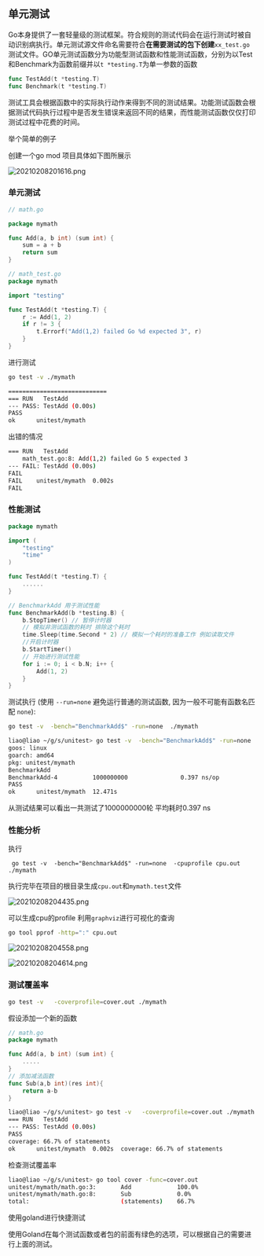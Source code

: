 ## 单元测试

Go本身提供了一套轻量级的测试框架。符合规则的测试代码会在运行测试时被自动识别病执行。单元测试源文件命名需要符合**在需要测试的包下创建**`xx_test.go`测试文件。GO单元测试函数分为功能型测试函数和性能测试函数，分别为以Test和Benchmark为函数前缀并以`t *testing.T`为单一参数的函数

```go
func TestAdd(t *testing.T)
func Benchmark(t *testing.T)
```

测试工具会根据函数中的实际执行动作来得到不同的测试结果。功能测试函数会根据测试代码执行过程中是否发生错误来返回不同的结果，而性能测试函数仅仅打印测试过程中花费的时间。

举个简单的例子

创建一个go mod 项目具体如下图所展示

![20210208201616.png](https://cdn.jsdelivr.net/gh/liaoxianfu/blogimg/data/20210208201616.png)

### 单元测试

```go
// math.go

package mymath

func Add(a, b int) (sum int) {
	sum = a + b
	return sum
}

```

```go
// math_test.go
package mymath

import "testing"

func TestAdd(t *testing.T) {
	r := Add(1, 2)
	if r != 3 {
		t.Errorf("Add(1,2) failed Go %d expected 3", r)
	}
}

```



进行测试

```sh
go test -v ./mymath

============================
=== RUN   TestAdd
--- PASS: TestAdd (0.00s)
PASS
ok      unitest/mymath  
```



出错的情况

```sh
=== RUN   TestAdd
    math_test.go:8: Add(1,2) failed Go 5 expected 3
--- FAIL: TestAdd (0.00s)
FAIL
FAIL    unitest/mymath  0.002s
FAIL

```



### 性能测试

```go
package mymath

import (
	"testing"
	"time"
)

func TestAdd(t *testing.T) {
	......
}

// BenchmarkAdd 用于测试性能
func BenchmarkAdd(b *testing.B) {
	b.StopTimer() // 暂停计时器
	// 模拟非测试函数的耗时 排除这个耗时
	time.Sleep(time.Second * 2) // 模拟一个耗时的准备工作 例如读取文件
	//开启计时器
	b.StartTimer()
	// 开始进行测试性能
	for i := 0; i < b.N; i++ {
		Add(1, 2)
	}
}

```



测试执行 (使用 `--run=none` 避免运行普通的测试函数, 因为一般不可能有函数名匹配 `none`):

```sh
go test -v  -bench="BenchmarkAdd$" -run=none  ./mymath
```



```sh
liao@liao ~/g/s/unitest> go test -v  -bench="BenchmarkAdd$" -run=none  ./mymath
goos: linux
goarch: amd64
pkg: unitest/mymath
BenchmarkAdd
BenchmarkAdd-4          1000000000               0.397 ns/op
PASS
ok      unitest/mymath  12.471s
```



从测试结果可以看出一共测试了1000000000轮 平均耗时0.397 ns 

### 性能分析

执行

```zai
 go test -v  -bench="BenchmarkAdd$" -run=none  -cpuprofile cpu.out  ./mymath 
```

执行完毕在项目的根目录生成`cpu.out`和`mymath.test`文件

![20210208204435.png](https://cdn.jsdelivr.net/gh/liaoxianfu/blogimg/data/20210208204435.png)

可以生成cpu的profile 利用`graphviz`进行可视化的查询

```bash
go tool pprof -http=":" cpu.out
```

![20210208204558.png](https://cdn.jsdelivr.net/gh/liaoxianfu/blogimg/data/20210208204558.png)

![20210208204614.png](https://cdn.jsdelivr.net/gh/liaoxianfu/blogimg/data/20210208204614.png)

### 测试覆盖率

```sh
go test -v   -coverprofile=cover.out ./mymath
```



假设添加一个新的函数

```go
// math.go
package mymath

func Add(a, b int) (sum int) {
	.....
}
// 添加减法函数
func Sub(a,b int)(res int){
	return a-b
}
```

```sh
liao@liao ~/g/s/unitest> go test -v   -coverprofile=cover.out ./mymath                                                                                                                                     1
=== RUN   TestAdd
--- PASS: TestAdd (0.00s)
PASS
coverage: 66.7% of statements
ok      unitest/mymath  0.002s  coverage: 66.7% of statements
```

检查测试覆盖率

```sh
liao@liao ~/g/s/unitest> go tool cover -func=cover.out                
unitest/mymath/math.go:3:       Add             100.0%
unitest/mymath/math.go:8:       Sub             0.0%
total:                          (statements)    66.7%
```





使用goland进行快捷测试

使用Goland在每个测试函数或者包的前面有绿色的选项，可以根据自己的需要进行上面的测试。